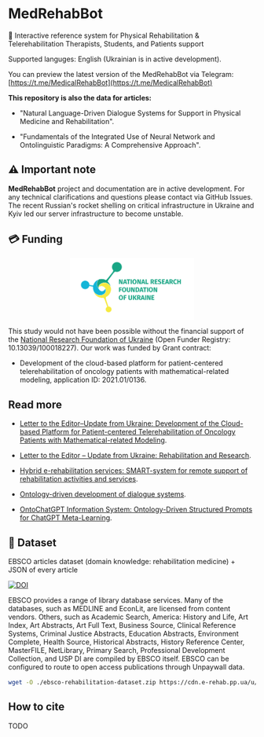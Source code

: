 # MedRehabBot

🤖 Interactive reference system for Physical Rehabilitation &amp; Telerehabilitation Therapists, Students, and Patients support

Supported languges: English (Ukrainian is in active development).

You can preview the latest version of the MedRehabBot via Telegram: [https://t.me/MedicalRehabBot](https://t.me/MedicalRehabBot)

**This repository is also the data for articles:**

- "Natural Language-Driven Dialogue Systems for Support in Physical Medicine and Rehabilitation".

- "Fundamentals of the Integrated Use of Neural Network and Ontolinguistic Paradigms: A Comprehensive Approach".

## ⚠ Important note

**MedRehabBot** project and documentation are in active development. For any technical clarifications and questions please contact via GitHub Issues. The recent Russian's rocket shelling on critical infrastructure in Ukraine and Kyiv led our server infrastructure to become unstable.

## 💳 Funding

<!-- ![alt text](https://github.com/knowledge-ukraine/MedRehabBot/blob/main/logo_nrfu_eng.png?raw=true) -->

<p align="center" width="100%">
<img align="center" src="https://github.com/knowledge-ukraine/MedRehabBot/blob/main/logo_nrfu_eng.png?raw=true" width=50% height=50%/>
</p>

This study would not have been possible without the financial support of the [National Research Foundation of Ukraine](https://nrfu.org.ua/) (Open Funder Registry: 10.13039/100018227). Our work was funded by Grant contract:

- Development of the cloud-based platform for patient-centered telerehabilitation of oncology patients with mathematical-related modeling, application ID: 2021.01/0136.

## Read more

- [Letter to the Editor–Update from Ukraine: Development of the Cloud-based Platform for Patient-centered Telerehabilitation of Oncology Patients with Mathematical-related Modeling](https://doi.org/10.5195/ijt.2023.6562).

- [Letter to the Editor – Update from Ukraine: Rehabilitation and Research](https://doi.org/10.5195/ijt.2022.6535).

- [Hybrid e-rehabilitation services: SMART-system for remote support of rehabilitation activities and services](https://doi.org/10.5195/ijt.2022.6480).

- [Ontology-driven development of dialogue systems](https://doi.org/10.18489/sacj.v35i1.1233).

- [OntoChatGPT Information System: Ontology-Driven Structured Prompts for ChatGPT Meta-Learning](https://doi.org/10.47839/ijc.22.2.3086).

## 📕 Dataset

EBSCO articles dataset (domain knowledge: rehabilitation medicine) + JSON of every article

[![DOI](https://zenodo.org/badge/DOI/10.5281/zenodo.8308214.svg)](https://doi.org/10.5281/zenodo.8308214)

EBSCO provides a range of library database services. Many of the databases, such as MEDLINE and EconLit, are licensed from content vendors. Others, such as Academic Search, America: History and Life, Art Index, Art Abstracts, Art Full Text, Business Source, Clinical Reference Systems, Criminal Justice Abstracts, Education Abstracts, Environment Complete, Health Source, Historical Abstracts, History Reference Center, MasterFILE, NetLibrary, Primary Search, Professional Development Collection, and USP DI are compiled by EBSCO itself. EBSCO can be configured to route to open access publications through Unpaywall data.

```bash
wget -O ./ebsco-rehabilitation-dataset.zip https://cdn.e-rehab.pp.ua/u/ebsco-rehabilitation-dataset.zip
```

## How to cite

TODO
